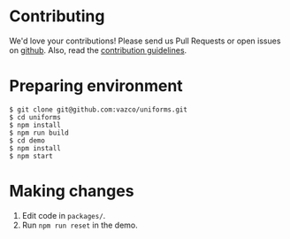 # Contributing

We'd love your contributions! Please send us Pull Requests or open issues on [github](https://github.com/vazco/uniforms). Also, read the [contribution guidelines](https://github.com/vazco/uniforms/blob/master/CONTRIBUTING.md).

# Preparing environment

```shell
$ git clone git@github.com:vazco/uniforms.git
$ cd uniforms
$ npm install
$ npm run build
$ cd demo
$ npm install
$ npm start
```

# Making changes

1. Edit code in `packages/`.
2. Run `npm run reset` in the demo.
